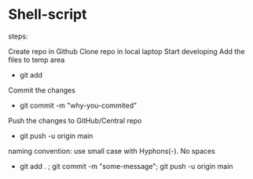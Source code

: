 # Shell-script

steps:

Create repo in Github
Clone repo in local laptop
Start developing
Add the files to temp area
* git add <file-name>

Commit the changes
* git commit -m "why-you-commited"

Push the changes to GitHub/Central repo
* git push -u origin main
  
naming convention: use small case with Hyphons(-). No spaces
* git add . ; git commit -m "some-message"; git push -u origin main
